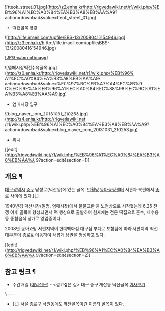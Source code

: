 ![tteok_street_01.jpg](http://z2.enha.kr/http://rigvedawiki.net/r1/wiki.php/%E
B%96%A1%EC%A0%84%EA%B3%A8%EB%AA%A9?action=download&value=tteok_street_01.jpg)

  * 떡전골목 풍경  

![http://life.imaeil.com/upfile/BBS-13/20080416154946.jpg](http://z3.enha.kr/h
ttp://life.imaeil.com/upfile/BBS-13/20080416154946.jpg)

[[JPG external
image]](http://life.imaeil.com/upfile/BBS-13/20080416154946.jpg)

![염매시장떡전수육골목.jpg](http://z0.enha.kr/http://rigvedawiki.net/r1/wiki.php/%EB%96%
A1%EC%A0%84%EA%B3%A8%EB%AA%A9?action=download&value=%EC%97%BC%EB%A7%A4%EC%8B%9
C%EC%9E%A5%EB%96%A1%EC%A0%84%EC%88%98%EC%9C%A1%EA%B3%A8%EB%AA%A9.jpg)

  * 염매시장 입구  
  

![blog_naver_com_20131031_210253.jpg](http://z4.enha.kr/http://rigvedawiki.net
/r1/wiki.php/%EB%96%A1%EC%A0%84%EA%B3%A8%EB%AA%A9?action=download&value=blog_n
aver_com_20131031_210253.jpg)

  

  * 위치  

[[edit](http://rigvedawiki.net/r1/wiki.php/%EB%96%A1%EC%A0%84%EA%B3%A8%EB%AA%A
9?action=edit&section=1)]

## 개요 ¶

[대구광역시](%EB%8C%80%EA%B5%AC%EA%B4%91%EC%97%AD%EC%8B%9C.md)
[중구](%EC%A4%91%EA%B5%AC%28%EB%8C%80%EA%B5%AC%29.md) 남성로(덕산동)에 있는 골목.
[반월당](%EB%B0%98%EC%9B%94%EB%8B%B9.md)
[동아쇼핑센터](%EB%8F%99%EC%95%84%EB%B0%B1%ED%99%94%EC%A0%90.md) 서편과 북편에서
[종로](%EC%A2%85%EB%A1%9C%28%EB%8C%80%EA%B5%AC%29.md) 사이에 있다.`[1]`

  

1940년경 덕산시장(일명, 염매시장)에서 물물교환 등 노점상으로 시작했는데 6․25 전쟁 이후 골목이 형성되면서 떡 행상으로 출발하여
현재에는 전문 떡집으로 혼수, 제수용 등 종합음식 상가로 영업중이다.

  

2008년 동아쇼핑 서편지역이 현대백화점 대구점 부지로 포함됨에 따라 서편지역 떡전 대부분이 종로로 이동하여 새롭게 상권을 형성하고 있다.

[[edit](http://rigvedawiki.net/r1/wiki.php/%EB%96%A1%EC%A0%84%EA%B3%A8%EB%AA%A
9?action=edit&section=2)]

## 참고 링크 ¶

  

  * 주간매일 ([매일신문](%EB%A7%A4%EC%9D%BC%EC%8B%A0%EB%AC%B8.md)) - <걷고싶은 길> 대구 중구 계산동 떡전골목 [기사보기](http://life.imaeil.com/news_view.php?print_no=1309&seq=20310)

`\----`

  * `[1]` 서울 종로구 낙원동에도 떡전골목이란 이름의 골목이 있다.

